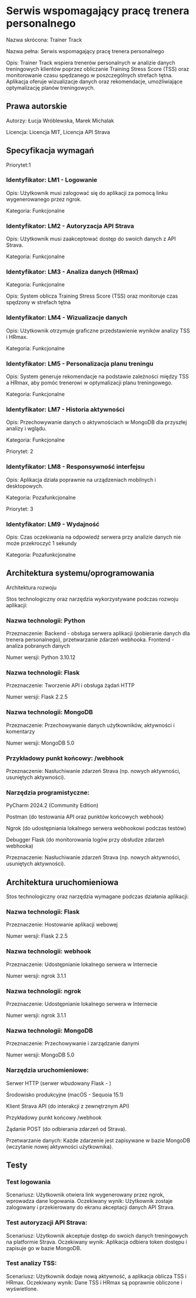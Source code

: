 
# Serwis wspomagający pracę trenera personalnego

Nazwa skrócona: Trainer Track

Nazwa pełna: Serwis wspomagający pracę trenera personalnego

Opis: Trainer Track wspiera trenerów personalnych w analizie danych treningowych klientów
poprzez obliczanie Training Stress Score (TSS) oraz monitorowanie czasu spędzanego w
poszczególnych strefach tętna. Aplikacja oferuje wizualizacje danych oraz rekomendacje,
umożliwiające optymalizację planów treningowych.

## Prawa autorskie

Autorzy: Łucja Wróblewska, Marek Michalak

Licencja: Licencja MIT, Licencja API Strava
## Specyfikacja wymagań

Priorytet:1

### Identyfikator: LM1 - Logowanie

Opis: Użytkownik musi zalogować się do aplikacji za pomocą linku wygenerowanego przez ngrok.

Kategoria: Funkcjonalne

### Identyfikator: LM2 - Autoryzacja API Strava

Opis: Użytkownik musi zaakceptować dostęp do swoich danych z API Strava.

Kategoria: Funkcjonalne

### Identyfikator: LM3 - Analiza danych (HRmax)

Kategoria: Funkcjonalne

Opis: System oblicza Training Stress Score (TSS) oraz monitoruje czas spędzony w strefach tętna

### Identyfikator: LM4 - Wizualizacje danych

Opis: Użytkownik otrzymuje graficzne przedstawienie wyników analizy TSS i HRmax.

Kategoria: Funkcjonalne

### Identyfikator: LM5 - Personalizacja planu treningu

Opis: System generuje rekomendacje na podstawie zależności między TSS a HRmax, aby pomóc
trenerowi w optymalizacji planu treningowego.

Kategoria: Funkcjonalne

### Identyfikator: LM7 - Historia aktywności

Opis: Przechowywanie danych o aktywnościach w MongoDB dla przyszłej analizy i wglądu.

Kategoria: Funkcjonalne

Priorytet: 2

### Identyfikator: LM8 - Responsywność interfejsu

Opis: Aplikacja działa poprawnie na urządzeniach mobilnych i desktopowych.

Kategoria: Pozafunkcjonalne

Priorytet: 3

### Identyfikator: LM9 - Wydajność 

Opis: Czas oczekiwania na odpowiedź serwera przy analizie danych nie może przekroczyć 1 sekundy

Kategoria: Pozafunkcjonalne

## Architektura systemu/oprogramowania

Architektura rozwoju

Stos technologiczny oraz narzędzia wykorzystywane podczas rozwoju aplikacji:

### Nazwa technologii: Python

Przeznaczenie: Backend - obsługa serwera aplikacji (pobieranie danych dla trenera
personalnego), przetwarzanie zdarzeń webhooka. Frontend - analiza pobranych danych

Numer wersji: Python 3.10.12

### Nazwa technologii: Flask

Przeznaczenie: Tworzenie API i obsługa żądań HTTP

Numer wersji: Flask 2.2.5

### Nazwa technologii: MongoDB

Przeznaczenie: Przechowywanie danych użytkowników, aktywności i komentarzy

Numer wersji: MongoDB 5.0

### Przykładowy punkt końcowy: /webhook

Przeznaczenie: Nasłuchiwanie zdarzeń Strava (np. nowych aktywności, usuniętych aktywności).

### Narzędzia programistyczne:

PyCharm 2024.2 (Community Edition)

Postman (do testowania API oraz punktów końcowych webhook)

Ngrok (do udostępniania lokalnego serwera webhookowi podczas testów)

Debugger Flask (do monitorowania logów przy obsłudze zdarzeń webhooka)

Przeznaczenie: Nasłuchiwanie zdarzeń Strava (np. nowych aktywności, usuniętych aktywności).


## Architektura uruchomieniowa

Stos technologiczny oraz narzędzia wymagane podczas działania aplikacji:

### Nazwa technologii: Flask

Przeznaczenie: Hostowanie aplikacji webowej

Numer wersji: Flask 2.2.5

### Nazwa technologii: webhook

Przeznaczenie: Udostępnianie lokalnego serwera w Internecie

Numer wersji: ngrok 3.1.1

### Nazwa technologii: ngrok

Przeznaczenie: Udostępnianie lokalnego serwera w Internecie

Numer wersji: ngrok 3.1.1

### Nazwa technologii: MongoDB

Przeznaczenie: Przechowywanie i zarządzanie danymi

Numer wersji: MongoDB 5.0

### Narzędzia uruchomieniowe:

Serwer HTTP (serwer wbudowany Flask - )

Środowisko produkcyjne (macOS - Sequoia 15.1)
 
Klient Strava API (do interakcji z zewnętrznym API)

Przykładowy punkt końcowy /webhook

Żądanie POST (do odbierania zdarzeń od Strava).

Przetwarzanie danych: Każde zdarzenie jest zapisywane w bazie MongoDB (wczytanie nowej
aktywności użytkownika).

## Testy
### Test logowania
Scenariusz: Użytkownik otwiera link wygenerowany przez ngrok, wprowadza dane logowania.
Oczekiwany wynik: Użytkownik zostaje zalogowany i przekierowany do ekranu akceptacji danych
API Strava.
### Test autoryzacji API Strava:
Scenariusz: Użytkownik akceptuje dostęp do swoich danych treningowych na platformie Strava.
Oczekiwany wynik: Aplikacja odbiera token dostępu i zapisuje go w bazie MongoDB.
### Test analizy TSS:
Scenariusz: Użytkownik dodaje nową aktywność, a aplikacja oblicza TSS i HRmax.
Oczekiwany wynik: Dane TSS i HRmax są poprawnie obliczone i wyświetlone.
